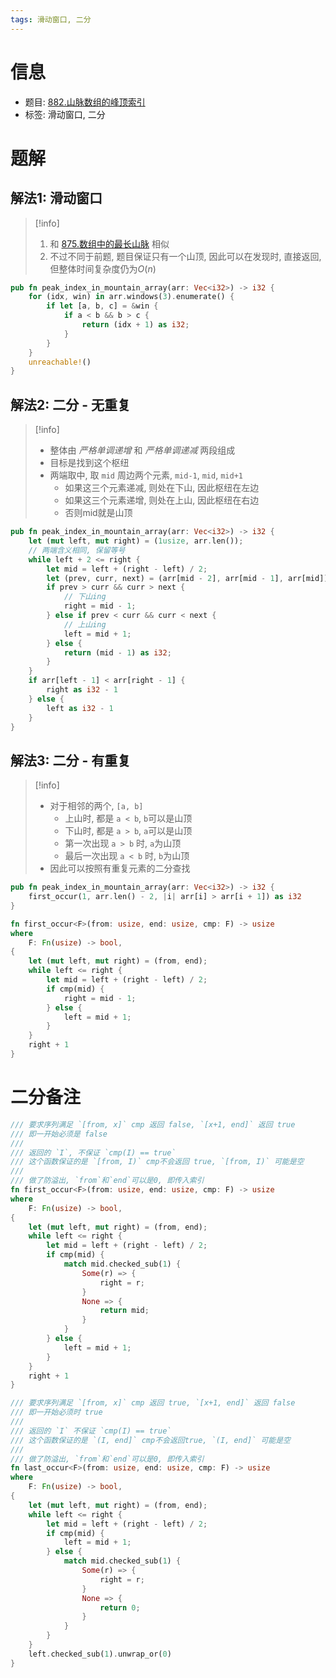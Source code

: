 ```yaml
---
tags: 滑动窗口, 二分
---
```


# 信息
* 题目: [882.山脉数组的峰顶索引](https://leetcode.cn/problems/peak-index-in-a-mountain-array/)
* 标签: 滑动窗口, 二分

# 题解

## 解法1: 滑动窗口

> [!info]
> 1. 和 [875.数组中的最长山脉](../week-87/875.md) 相似
> 2. 不过不同于前题, 题目保证只有一个山顶, 因此可以在发现时, 直接返回, 但整体时间复杂度仍为$O(n)$

```rust
pub fn peak_index_in_mountain_array(arr: Vec<i32>) -> i32 {
    for (idx, win) in arr.windows(3).enumerate() {
        if let [a, b, c] = &win {
            if a < b && b > c {
                return (idx + 1) as i32;
            }
        }
    }
    unreachable!()
}
```

## 解法2: 二分 - 无重复
> [!info]
> - 整体由 _严格单调递增_ 和 _严格单调递减_ 两段组成
> - 目标是找到这个枢纽
> - 两端取中, 取 `mid` 周边两个元素, `mid-1`, `mid`,  `mid+1`
>   - 如果这三个元素递减, 则处在下山, 因此枢纽在左边
>   - 如果这三个元素递增, 则处在上山, 因此枢纽在右边
>   - 否则mid就是山顶

```rust
pub fn peak_index_in_mountain_array(arr: Vec<i32>) -> i32 {
    let (mut left, mut right) = (1usize, arr.len());
    // 两端含义相同, 保留等号
    while left + 2 <= right {
        let mid = left + (right - left) / 2;
        let (prev, curr, next) = (arr[mid - 2], arr[mid - 1], arr[mid]);
        if prev > curr && curr > next {
            // 下山ing
            right = mid - 1;
        } else if prev < curr && curr < next {
            // 上山ing
            left = mid + 1;
        } else {
            return (mid - 1) as i32;
        }
    }
    if arr[left - 1] < arr[right - 1] {
        right as i32 - 1
    } else {
        left as i32 - 1
    }
}
```

## 解法3: 二分 - 有重复

> [!info]
> - 对于相邻的两个, `[a, b]`
>   - 上山时, 都是 `a < b`, `b`可以是山顶
>   - 下山时, 都是 `a > b`, `a`可以是山顶
>   - 第一次出现   `a > b` 时, `a`为山顶
>   - 最后一次出现 `a < b` 时, `b`为山顶
> - 因此可以按照有重复元素的二分查找

```rust
pub fn peak_index_in_mountain_array(arr: Vec<i32>) -> i32 {
    first_occur(1, arr.len() - 2, |i| arr[i] > arr[i + 1]) as i32
}

fn first_occur<F>(from: usize, end: usize, cmp: F) -> usize
where
    F: Fn(usize) -> bool,
{
    let (mut left, mut right) = (from, end);
    while left <= right {
        let mid = left + (right - left) / 2;
        if cmp(mid) {
            right = mid - 1;
        } else {
            left = mid + 1;
        }
    }
    right + 1
}
```

# 二分备注

```rust
/// 要求序列满足 `[from, x]` cmp 返回 false, `[x+1, end]` 返回 true
/// 即一开始必须是 false
///
/// 返回的 `I`, 不保证 `cmp(I) == true`
/// 这个函数保证的是 `[from, I)` cmp不会返回 true, `[from, I)` 可能是空
///
/// 做了防溢出, `from`和`end`可以是0, 即传入索引
fn first_occur<F>(from: usize, end: usize, cmp: F) -> usize
where
    F: Fn(usize) -> bool,
{
    let (mut left, mut right) = (from, end);
    while left <= right {
        let mid = left + (right - left) / 2;
        if cmp(mid) {
            match mid.checked_sub(1) {
                Some(r) => {
                    right = r;
                }
                None => {
                    return mid;
                }
            }
        } else {
            left = mid + 1;
        }
    }
    right + 1
}

/// 要求序列满足 `[from, x]` cmp 返回 true, `[x+1, end]` 返回 false
/// 即一开始必须时 true
///
/// 返回的 `I` 不保证 `cmp(I) == true`
/// 这个函数保证的是 `(I, end]` cmp不会返回true, `(I, end]` 可能是空
///
/// 做了防溢出, `from`和`end`可以是0, 即传入索引
fn last_occur<F>(from: usize, end: usize, cmp: F) -> usize
where
    F: Fn(usize) -> bool,
{
    let (mut left, mut right) = (from, end);
    while left <= right {
        let mid = left + (right - left) / 2;
        if cmp(mid) {
            left = mid + 1;
        } else {
            match mid.checked_sub(1) {
                Some(r) => {
                    right = r;
                }
                None => {
                    return 0;
                }
            }
        }
    }
    left.checked_sub(1).unwrap_or(0)
}
```